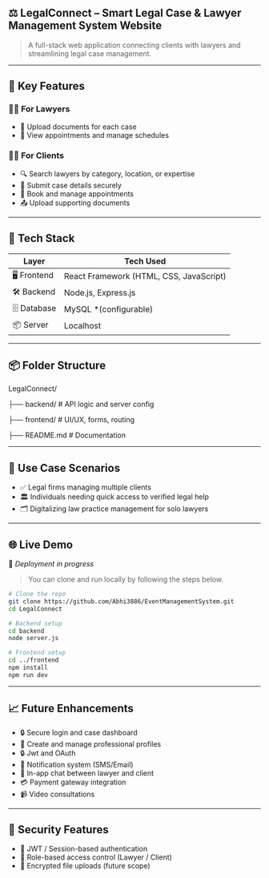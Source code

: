 ## ⚖️ LegalConnect – Smart Legal Case & Lawyer Management System Website

> A full-stack web application connecting clients with lawyers and streamlining legal case management.


---

## 🧩 Key Features

### 👩‍⚖️ For Lawyers

- 📁 Upload documents for each case  
- 📆 View appointments and manage schedules  


### 👨‍💼 For Clients
- 🔍 Search lawyers by category, location, or expertise  
- 📝 Submit case details securely  
- 📅 Book and manage appointments  
- 📤 Upload supporting documents

---

## 🧪 Tech Stack

| Layer           | Tech Used                       |
|-----------------|---------------------------------|
| 🖥️ Frontend    | React Framework (HTML, CSS, JavaScript)           |
| 🛠️ Backend     | Node.js, Express.js             |
| 🗄️ Database    | MySQL *(configurable)           |
| 📦 Server      | Localhost                       |

---

## 📦 Folder Structure
LegalConnect/

├── backend/ # API logic and server config

├── frontend/ # UI/UX, forms, routing

├── README.md # Documentation


---

## 🧠 Use Case Scenarios

- ✅ Legal firms managing multiple clients
- 🏛️ Individuals needing quick access to verified legal help
- 🗂️ Digitalizing law practice management for solo lawyers


---

## 🌐 Live Demo
🚧 *Deployment in progress*  
> You can clone and run locally by following the steps below.


```bash
# Clone the repo
git clone https://github.com/Abhi3886/EventManagementSystem.git
cd LegalConnect

# Backend setup
cd backend
node server.js

# Frontend setup
cd ../frontend
npm install
npm run dev
```
----


## 📈 Future Enhancements

- 🔒 Secure login and case dashboard
- 🧾 Create and manage professional profiles  
- 🔒 Jwt and OAuth 
- 🔔 Notification system (SMS/Email)
- 💬 In-app chat between lawyer and client
- 💳 Payment gateway integration
- 📹 Video consultations


----


## 🔐 Security Features
-  🔑 JWT / Session-based authentication
-  🧾 Role-based access control (Lawyer / Client)
-  🔐 Encrypted file uploads (future scope)

